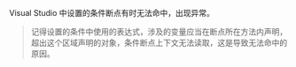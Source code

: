 Visual Studio 中设置的条件断点有时无法命中，出现异常。

> 记得设置的条件中使用的表达式，涉及的变量应当在断点所在方法内声明，超出这个区域声明的对象，条件断点上下文无法读取，这是导致无法命中的原因。
